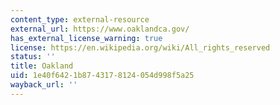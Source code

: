 ```yaml
---
content_type: external-resource
external_url: https://www.oaklandca.gov/
has_external_license_warning: true
license: https://en.wikipedia.org/wiki/All_rights_reserved
status: ''
title: Oakland
uid: 1e40f642-1b87-4317-8124-054d998f5a25
wayback_url: ''
---
```

